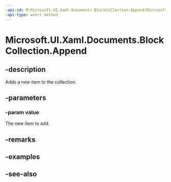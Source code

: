 ```yaml
---
-api-id: M:Microsoft.UI.Xaml.Documents.BlockCollection.Append(Microsoft.UI.Xaml.Documents.Block)
-api-type: winrt method
---
```


<!-- Method syntax
public void Append(Windows.UI.Xaml.Documents.Block value)
-->

# Microsoft.UI.Xaml.Documents.BlockCollection.Append

## -description
Adds a new item to the collection.

## -parameters
### -param value
The new item to add.

## -remarks

## -examples

## -see-also
